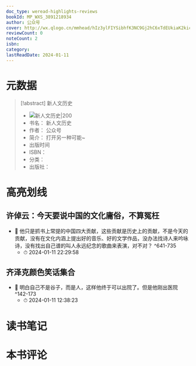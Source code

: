 ```yaml
---
doc_type: weread-highlights-reviews
bookId: MP_WXS_3891218934
author: 公众号
cover: http://wx.qlogo.cn/mmhead/hIz3ylFIYSibhfK3NC9Gj2hC6xTdEUkiaK2kicRtNK1zUDOPFC8hxXuHiclUBNHQqJ59Eq2z8dIUSKY/0
reviewCount: 0
noteCount: 2
isbn: 
category: 
lastReadDate: 2024-01-11
---
```

# 元数据
> [!abstract] 新人文历史
> - ![ 新人文历史|200](http://wx.qlogo.cn/mmhead/hIz3ylFIYSibhfK3NC9Gj2hC6xTdEUkiaK2kicRtNK1zUDOPFC8hxXuHiclUBNHQqJ59Eq2z8dIUSKY/0)
> - 书名： 新人文历史
> - 作者： 公众号
> - 简介： 打开另一种可能~
> - 出版时间 
> - ISBN： 
> - 分类： 
> - 出版社： 

# 高亮划线

## 许倬云：今天要说中国的文化庸俗，不算冤枉


- 📌 他只是抓书上常提的中国四大贡献，这些贡献是历史上的贡献，不是今天的贡献，没有在文化内涵上提出好的音乐、好的文学作品，没办法找诗人来吟咏诗，没有找出自己谱的叫人永远纪念的歌曲来表演，对不对？ ^641-735
    - ⏱ 2024-01-11 22:29:58 
## 齐泽克颜色笑话集合


- 📌 明白自己不是谷子，而是人，这样他终于可以出院了。但是他刚出医院 ^142-173
    - ⏱ 2024-01-11 12:38:23 
# 读书笔记

# 本书评论
